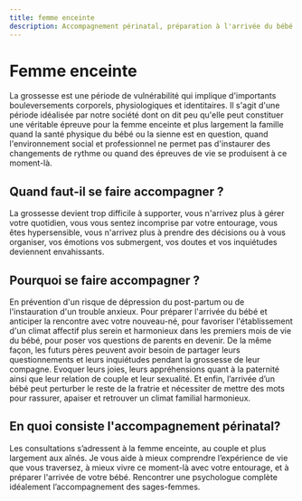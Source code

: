 ```yaml
---
title: femme enceinte
description: Accompagnement périnatal, préparation à l'arrivée du bébé. Mieux comprendre l'expérience de vie que vous traversez et mieux vivre avec votre entourage.
---
```


# Femme enceinte

La grossesse est une période de vulnérabilité qui implique d'importants bouleversements corporels, physiologiques et identitaires. Il s'agit d'une période idéalisée par notre société dont on dit peu qu'elle peut constituer une véritable épreuve pour la femme enceinte et plus largement la famille quand la santé physique du bébé ou la sienne est en question, quand l'environnement social et professionnel ne permet pas d'instaurer des changements de rythme ou quand des épreuves de vie se produisent à ce moment-là.

## Quand faut-il se faire accompagner ?

La grossesse devient trop difficile à supporter, vous n'arrivez plus à gérer votre quotidien, vous vous sentez incomprise par votre entourage, vous êtes hypersensible, vous n'arrivez plus à prendre des décisions ou à vous organiser, vos émotions vos submergent, vos doutes et vos inquiétudes deviennent envahissants.

## Pourquoi se faire accompagner ?

En prévention d'un risque de dépression du post-partum ou de l'instauration d'un trouble anxieux. Pour préparer l'arrivée du bébé et anticiper la rencontre avec votre nouveau-né, pour favoriser l'établissement d'un climat affectif plus serein et harmonieux dans les premiers mois de vie du bébé, pour poser vos questions de parents en devenir.
De la même façon, les futurs pères peuvent avoir besoin de partager leurs questionnements et leurs inquiétudes pendant la grossesse de leur compagne. Evoquer leurs joies, leurs appréhensions quant à la paternité ainsi que leur relation de couple et leur sexualité.
Et enfin, l’arrivée d’un bébé peut perturber le reste de la fratrie et nécessiter de mettre des mots pour rassurer, apaiser et retrouver un climat familial harmonieux. 

## En quoi consiste l'accompagnement périnatal?

Les consultations s’adressent à la femme enceinte, au couple et plus largement aux aînés. Je vous aide à mieux comprendre l’expérience de vie que vous traversez, à mieux vivre ce moment-là avec votre entourage, et à préparer l'arrivée de votre bébé. Rencontrer une psychologue complète idéalement l’accompagnement des sages-femmes.